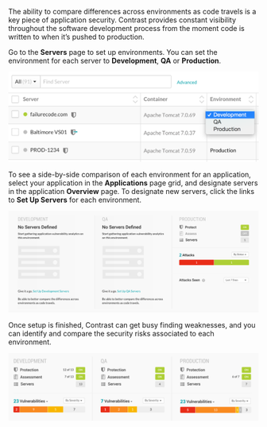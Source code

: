 <!--
title: "Set Up Environments"
description: "Overview of setting up environments"
tags: "user applications environment setup quick start guide"
-->

The ability to compare differences across environments as code travels is a key piece of application security. Contrast provides constant visibility throughout the software development process from the moment code is written to when it’s pushed to production.

Go to the **Servers** page to set up environments. You can set the environment for each server to **Development**, **QA** or **Production**. 

<a href="assets/images/Server_Environment.png" rel="lightbox" title="Server Environment"><img class="thumbnail" src="assets/images/Server_Environment.png"/></a>

To see a side-by-side comparison of each environment for an application, select your application in the **Applications** page grid, and designate servers in the application **Overview** page. To designate new servers, click the links to **Set Up Servers** for each environment. <!-- In the **Servers** page... --> <!-- How? --> 

<a href="assets/images/No-servers-defined.png" rel="lightbox" title="Designate servers for an application"><img class="thumbnail" src="assets/images/No-servers-defined.png"/></a>

Once setup is finished, Contrast can get busy finding weaknesses, and you can identify and compare the security risks associated to each environment.

<a href="assets/images/Application_Environment.png" rel="lightbox" title="Application Environments"><img class="thumbnail" src="assets/images/Application_Environment.png"/></a>